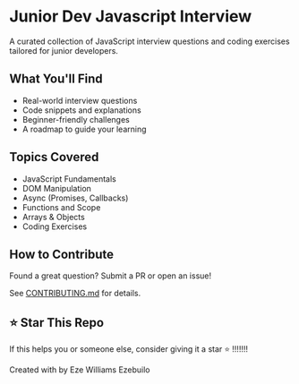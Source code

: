 # Junior Dev Javascript Interview

A curated collection of JavaScript interview questions and coding exercises tailored for junior developers.

##  What You'll Find

- Real-world interview questions
- Code snippets and explanations
- Beginner-friendly challenges
- A roadmap to guide your learning

##  Topics Covered

- JavaScript Fundamentals
- DOM Manipulation
- Async (Promises, Callbacks)
- Functions and Scope
- Arrays & Objects
- Coding Exercises

##  How to Contribute

Found a great question? Submit a PR or open an issue!

See [CONTRIBUTING.md](./CONTRIBUTING.md) for details.

## ⭐ Star This Repo

If this helps you or someone else, consider giving it a star ⭐ !!!!!!!

Created with by Eze Williams Ezebuilo
